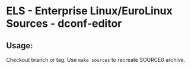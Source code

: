 # ELS - Enterprise Linux/EuroLinux Sources - dconf-editor
 
## Usage:
  Checkout branch or tag. Use `make sources` to recreate  SOURCE0 archive.
